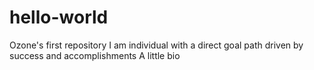 # hello-world
Ozone's first repository
I am individual with a direct goal path driven by success and accomplishments
A little bio
